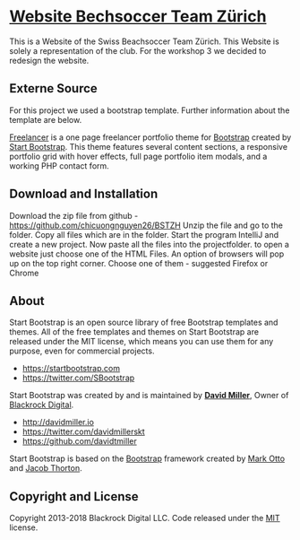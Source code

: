 # [Website Bechsoccer Team Zürich](https://startbootstrap.com/template-overviews/freelancer/)

This is a Website of the Swiss Beachsoccer Team Zürich. This Website is solely a representation of the club. 
For the workshop 3 we decided to redesign the website. 


## Externe Source
For this project we used a bootstrap template. Further information about the template are below. 

[Freelancer](http://startbootstrap.com/template-overviews/freelancer/) is a one page freelancer portfolio theme for [Bootstrap](http://getbootstrap.com/) created by [Start Bootstrap](http://startbootstrap.com/). This theme features several content sections, a responsive portfolio grid with hover effects, full page portfolio item modals, and a working PHP contact form.

## Download and Installation
Download the zip file from github - https://github.com/chicuongnguyen26/BSTZH
Unzip the file and go to the folder. 
Copy all files which are in the folder.
Start the program IntelliJ and create a new project.
Now paste all the files into the projectfolder.
to open a website just choose one of the HTML Files. 
An option of browsers will pop up on the top right corner. 
Choose one of them - suggested Firefox or Chrome

## About

Start Bootstrap is an open source library of free Bootstrap templates and themes. All of the free templates and themes on Start Bootstrap are released under the MIT license, which means you can use them for any purpose, even for commercial projects.

* https://startbootstrap.com
* https://twitter.com/SBootstrap

Start Bootstrap was created by and is maintained by **[David Miller](http://davidmiller.io/)**, Owner of [Blackrock Digital](http://blackrockdigital.io/).

* http://davidmiller.io
* https://twitter.com/davidmillerskt
* https://github.com/davidtmiller

Start Bootstrap is based on the [Bootstrap](http://getbootstrap.com/) framework created by [Mark Otto](https://twitter.com/mdo) and [Jacob Thorton](https://twitter.com/fat).

## Copyright and License

Copyright 2013-2018 Blackrock Digital LLC. Code released under the [MIT](https://github.com/BlackrockDigital/startbootstrap-freelancer/blob/gh-pages/LICENSE) license.
